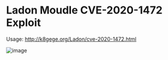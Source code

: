 # Ladon Moudle CVE-2020-1472 Exploit

Usage: http://k8gege.org/Ladon/cve-2020-1472.html

![image](http://k8gege.org/k8img/Ladon/exp/Ladon_cve-2020-1472.PNG)
